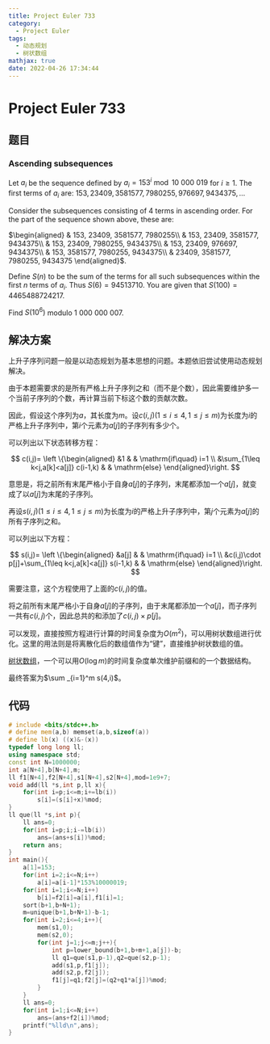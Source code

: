 ```yaml
---
title: Project Euler 733
category:
  - Project Euler
tags:
  - 动态规划
  - 树状数组
mathjax: true
date: 2022-04-26 17:34:44
---
```



<escape><!-- more --></escape>

# Project Euler 733

## 题目

### Ascending subsequences

Let $a_i$ be the sequence defined by $a_i=153^i \bmod 10\ 000\ 019$ for $i \ge 1$. The first terms of $a_i$ are: $153, 23409, 3581577, 7980255, 976697, 9434375, \dots$

Consider the subsequences consisting of $4$ terms in ascending order. For the part of the sequence shown above, these are:

$\begin{aligned}
& 153, 23409, 3581577, 7980255\\
& 153, 23409, 3581577, 9434375\\
& 153, 23409, 7980255, 9434375\\
& 153, 23409, 976697, 9434375\\
& 153, 3581577, 7980255, 9434375\\
& 23409, 3581577, 7980255, 9434375
\end{aligned}$.

Define $S(n)$ to be the sum of the terms for all such subsequences within the first $n$ terms of $a_i$. Thus $S(6)=94513710$. You are given that $S(100)=4465488724217$.

Find $S(10^6)$ modulo $1\ 000\ 000\ 007$.

## 解决方案

上升子序列问题一般是以动态规划为基本思想的问题。本题依旧尝试使用动态规划解决。

由于本题需要求的是所有严格上升子序列之和（而不是个数），因此需要维护多一个当前子序列的个数，再计算当前下标这个数的贡献次数。

因此，假设这个序列为$a$，其长度为$m$。设$c(i,j)(1\leq i\leq 4,1\leq j\leq m)$为长度为$i$的严格上升子序列中，第$i$个元素为$a[j]$的子序列有多少个。

可以列出以下状态转移方程：

$$
c(i,j)=
\left \{\begin{aligned}
  &1  & & \mathrm{if\quad} i=1 \\
  &\sum_{1\leq k<j,a[k]<a[j]} c(i-1,k) & & \mathrm{else}
\end{aligned}\right.
$$

意思是，将之前所有末尾严格小于自身$a[j]$的子序列，末尾都添加一个$a[j]$，就变成了以$a[j]$为末尾的子序列。

再设$s(i,j)(1\leq i\leq 4,1\leq j\leq m)$为长度为$i$的严格上升子序列中，第$j$个元素为$a[j]$的所有子序列之和。

可以列出以下方程：

$$
s(i,j)=
\left \{\begin{aligned}
  &a[j]  & & \mathrm{if\quad} i=1 \\
  &c(i,j)\cdot p[j]+\sum_{1\leq k<j,a[k]<a[j]} s(i-1,k) & & \mathrm{else}
\end{aligned}\right.
$$

需要注意，这个方程使用了上面的$c(i,j)$的值。

将之前所有末尾严格小于自身$a[j]$的子序列，由于末尾都添加一个$a[j]$，而子序列一共有$c(i,j)$个，因此总共的和添加了$c(i,j)\times p[j]$。

可以发现，直接按照方程进行计算的时间复杂度为$O(m^2)$，可以用树状数组进行优化。这里的用法则是将离散化后的数组值作为“键”，直接维护树状数组的值。

[树状数组](https://en.wikipedia.org/wiki/Fenwick_tree)，一个可以用$O(\log m)$的时间复杂度单次维护前缀和的一个数据结构。

最终答案为$\sum _{i=1}^m s(4,i)$。

## 代码

```C++
# include <bits/stdc++.h>
# define mem(a,b) memset(a,b,sizeof(a))
# define lb(x) ((x)&-(x))
typedef long long ll;
using namespace std;
const int N=1000000;
int a[N+4],b[N+4],m;
ll f1[N+4],f2[N+4],s1[N+4],s2[N+4],mod=1e9+7;
void add(ll *s,int p,ll x){
    for(int i=p;i<=m;i+=lb(i))
        s[i]=(s[i]+x)%mod;
}
ll que(ll *s,int p){
    ll ans=0;
    for(int i=p;i;i-=lb(i))
        ans=(ans+s[i])%mod;
    return ans;
}
int main(){
    a[1]=153;
    for(int i=2;i<=N;i++)
        a[i]=a[i-1]*153%10000019;
    for(int i=1;i<=N;i++)
        b[i]=f2[i]=a[i],f1[i]=1;
    sort(b+1,b+N+1);
    m=unique(b+1,b+N+1)-b-1;
    for(int i=2;i<=4;i++){
        mem(s1,0);
        mem(s2,0);
        for(int j=1;j<=m;j++){
            int p=lower_bound(b+1,b+m+1,a[j])-b;
            ll q1=que(s1,p-1),q2=que(s2,p-1);
            add(s1,p,f1[j]);
            add(s2,p,f2[j]);
            f1[j]=q1;f2[j]=(q2+q1*a[j])%mod;
        }
    }
    ll ans=0;
    for(int i=1;i<=N;i++)
        ans=(ans+f2[i])%mod;
    printf("%lld\n",ans);
}

```
